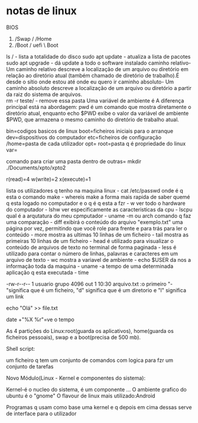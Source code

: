 # notas de linux
BIOS

1. /Swap
/
/Home
2. /Boot / uefi
         \ Boot
         
ls / - lista a totalidade do disco
sudo apt update - atualiza a lista de pacotes
sudo apt upgrade - dá update a todo o software instalado
caminho relativo- Um caminho relativo descreve a localização de um arquivo ou diretório em relação ao diretório atual (também chamado de diretório de trabalho).É desde o sítio onde estou até onde eu quero ir
caminho absoluto- Um caminho absoluto descreve a localização de um arquivo ou diretório a partir da raiz do sistema de arquivos.        
rm -r teste/ - remove essa pasta
Uma variável de ambiente é
A diferença principal está na abordagem: pwd é um comando que mostra diretamente o diretório atual, enquanto echo $PWD exibe o valor da variável de ambiente $PWD, que armazena o mesmo caminho do diretório de trabalho atual.


bin=codigos basicos de linux
boot=ficheiros iniciais para o arranque
dev=dispositivos do computador
etc=ficheiros de configuração
/home=pasta de cada utilizador
opt=
root=pasta q é propriedade do linux
var=

comando para criar uma pasta dentro de outras= mkdir ./Documents/xpto/xpto2

r(read)=4
w(write)=2
x(execute)=1


lista os utilizadores q tenho na maquina linux - cat /etc/passwd
onde é q esta o comando make - whereis make
a forma mais rapida de saber quemé q esta logado no computador e o q é q esta a fzr - w
ver todo o hardware do computador - lshw
ver especificamente as caracteristicas da cpu - lscpu
qual é a arqutatura do meu cpmputador - uname -m ou arch
comando q faz uma comparação - diff
exibirá o conteúdo do arquivo "exemplo.txt" uma página por vez, permitindo que você role para frente e para trás para ler o conteúdo - more
mostra as ultimas 10 linhas de um ficheiro - tail
mostra as primeiras 10 linhas de um ficheiro - head
é utilizado para visualizar o conteúdo de arquivos de texto no terminal de forma paginada - less
é utilizado para contar o número de linhas, palavras e caracteres em um arquivo de texto - wc
mostra a variavel de ambiente - echo $USER
da nos a informação toda da maquina - uname -a
tempo de uma determinada aplicação q esta executada - time


-rw-r--r-- 1 usuario grupo 4096 out 1 10:30 arquivo.txt :o primeiro "-"significa que é um ficheiro, "d" significa que é um diretorio e "l" significa um link




echo "Olá" >> file.txt


date +"%X %r"=ve o tempo


As 4 partições do Linux:root(guarda os aplicativos), home(guarda os ficheiros pessoais), swap e a boot(precisa de 500 mb).




Shell script:

um ficheiro q tem um conjunto de comandos com logica para fzr um conjunto de tarefas



Novo Módulo(Linux - Kernel e componentes do sistema):

Kernel-é o nucleo do sistema, é um componente ...
O ambiente grafico do ubuntu é o "gnome"
O flavour de linux mais utilizado:Android

Programas q usam como base uma kernel  e q depois em cima dessas serve de interface para o utilizador
